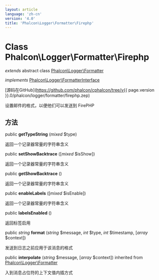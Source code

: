 ```yaml
---
layout: article
language: 'zh-cn'
version: '4.0'
title: 'Phalcon\Logger\Formatter\Firephp'
---
```

# Class **Phalcon\Logger\Formatter\Firephp**

*extends* abstract class [Phalcon\Logger\Formatter](Phalcon_Logger_Formatter)

*implements* [Phalcon\Logger\FormatterInterface](Phalcon_Logger_FormatterInterface)

[源码在GitHub](https://github.com/phalcon/cphalcon/tree/v{{ page.version }}.0/phalcon/logger/formatter/firephp.zep)

设置邮件的格式，以便他们可以发送到 FirePHP

## 方法

public **getTypeString** (*mixed* $type)

返回一个记录器常量的字符串含义

public **setShowBacktrace** ([*mixed* $isShow])

返回一个记录器常量的字符串含义

public **getShowBacktrace** ()

返回一个记录器常量的字符串含义

public **enableLabels** ([*mixed* $isEnable])

返回一个记录器常量的字符串含义

public **labelsEnabled** ()

返回标签启用

public *string* **format** (*string* $message, *int* $type, *int* $timestamp, [*array* $context])

发送到日志之前应用于该消息的格式

public **interpolate** (*string* $message, [*array* $context]) inherited from [Phalcon\Logger\Formatter](Phalcon_Logger_Formatter)

入到消息占位符的上下文值内插方式